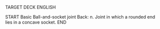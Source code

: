 TARGET DECK
ENGLISH

START
Basic
Ball-and-socket joint
Back: n. Joint in which a rounded end lies in a concave socket.
END
